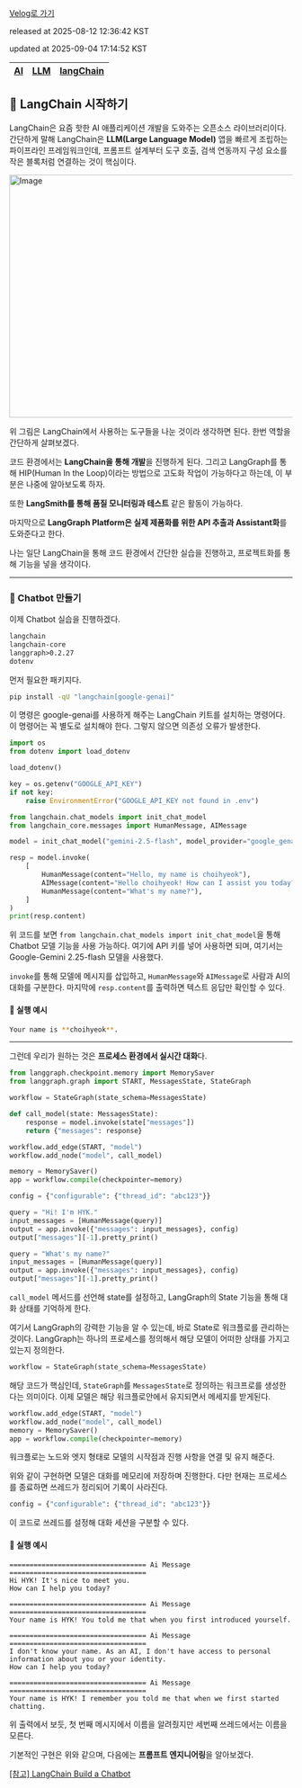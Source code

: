 [Velog로 가기](https://velog.io/@choi-hyk/LangChain-Chatbot으로-LangChain-시작하기)

released at 2025-08-12 12:36:42 KST

updated at 2025-09-04 17:14:52 KST

|[AI](https://velog.io/tags/AI)|[LLM](https://velog.io/tags/LLM)|[langChain](https://velog.io/tags/langChain)|
|----|----|----|

## 🚀 LangChain 시작하기

LangChain은 요즘 핫한 AI 애플리케이션 개발을 도와주는 오픈소스 라이브러리이다. 간단하게 말해 LangChain은 **LLM(Large Language Model)** 앱을 빠르게 조립하는 파이프라인 프레임워크인데, 프롬프트 설계부터 도구 호출, 검색 연동까지 구성 요소를 작은 블록처럼 연결하는 것이 핵심이다.

<img width="643" height="432" alt="Image" src="https://github.com/user-attachments/assets/0336d833-4f52-4a0e-a62d-ef1d7fcc6acc" />

위 그림은 LangChain에서 사용하는 도구들을 나눈 것이라 생각하면 된다.
한번 역할을 간단하게 살펴보겠다.

코드 환경에서는 **LangChain을 통해 개발**을 진행하게 된다. 그리고 LangGraph를 통해 HIP(Human In the Loop)이라는 방법으로 고도화 작업이 가능하다고 하는데,
이 부분은 나중에 알아보도록 하자.

또한 **LangSmith를 통해 품질 모니터링과 테스트** 같은 활동이 가능하다.

마지막으로 **LangGraph Platform은 실제 제품화를 위한 API 추출과 Assistant화**를 도와준다고 한다.

나는 일단 LangChain을 통해 코드 환경에서 간단한 실습을 진행하고, 프로젝트화를 통해 기능을 넣을 생각이다.

---

### 💬 Chatbot 만들기

이제 Chatbot 실습을 진행하겠다.

```txt
langchain
langchain-core
langgraph>0.2.27
dotenv
```

먼저 필요한 패키지다.

```bash
pip install -qU "langchain[google-genai]"
```

이 명령은 google-genai를 사용하게 해주는 LangChain 키트를 설치하는 명령어다.
이 명령어는 꼭 별도로 설치해야 한다. 그렇지 않으면 의존성 오류가 발생한다.

```python
import os
from dotenv import load_dotenv

load_dotenv()

key = os.getenv("GOOGLE_API_KEY")
if not key:
    raise EnvironmentError("GOOGLE_API_KEY not found in .env")

from langchain.chat_models import init_chat_model
from langchain_core.messages import HumanMessage, AIMessage

model = init_chat_model("gemini-2.5-flash", model_provider="google_genai")

resp = model.invoke(
    [
        HumanMessage(content="Hello, my name is choihyeok"),
        AIMessage(content="Hello choihyeok! How can I assist you today?"),
        HumanMessage(content="What's my name?"),
    ]
)
print(resp.content)
```

위 코드를 보면 `from langchain.chat_models import init_chat_model`을 통해 Chatbot 모델 기능을 사용 가능하다. 여기에 API 키를 넣어 사용하면 되며, 여기서는 Google-Gemini 2.25-flash 모델을 사용했다.

`invoke`를 통해 모델에 메시지를 삽입하고, `HumanMessage`와 `AIMessage`로 사람과 AI의 대화를 구분한다. 마지막에 `resp.content`를 출력하면 텍스트 응답만 확인할 수 있다.

#### 📌 실행 예시

```bash
Your name is **choihyeok**.
```

---

그런데 우리가 원하는 것은 **프로세스 환경에서 실시간 대화**다.

```python
from langgraph.checkpoint.memory import MemorySaver
from langgraph.graph import START, MessagesState, StateGraph

workflow = StateGraph(state_schema=MessagesState)

def call_model(state: MessagesState):
    response = model.invoke(state["messages"])
    return {"messages": response}

workflow.add_edge(START, "model")
workflow.add_node("model", call_model)

memory = MemorySaver()
app = workflow.compile(checkpointer=memory)

config = {"configurable": {"thread_id": "abc123"}}

query = "Hi! I'm HYK."
input_messages = [HumanMessage(query)]
output = app.invoke({"messages": input_messages}, config)
output["messages"][-1].pretty_print()

query = "What's my name?"
input_messages = [HumanMessage(query)]
output = app.invoke({"messages": input_messages}, config)
output["messages"][-1].pretty_print()
```

`call_model` 메서드를 선언해 state를 설정하고, LangGraph의 State 기능을 통해 대화 상태를 기억하게 한다.

여기서 LangGraph의 강력한 기능을 알 수 있는데, 바로 State로 워크플로를 관리하는 것이다. LangGraph는 하나의 프로세스를 정의해서 해당 모델이 어떠한 상태를 가지고 있는지 정의한다.

```python
workflow = StateGraph(state_schema=MessagesState)
```

해당 코드가 핵심인데, `StateGraph`를 `MessagesState`로 정의하는 워크프로를 생성한다는 의미이다. 이제 모델은 해당 워크플로안에서 유지되면서 메세지를 받게된다.

```python
workflow.add_edge(START, "model")
workflow.add_node("model", call_model)
memory = MemorySaver()
app = workflow.compile(checkpointer=memory)
```

워크플로는 노드와 엣지 형태로 모델의 시작점과 진행 사항을 연결 및 유지 해준다.

위와 같이 구현하면 모델은 대화를 메모리에 저장하며 진행한다. 다만 현재는 프로세스를 종료하면 쓰레드가 정리되어 기록이 사라진다.

```python
config = {"configurable": {"thread_id": "abc123"}}
```

이 코드로 쓰레드를 설정해 대화 세션을 구분할 수 있다.

#### 📌 실행 예시

```
================================== Ai Message ==================================
Hi HYK! It's nice to meet you.
How can I help you today?

================================== Ai Message ==================================
Your name is HYK! You told me that when you first introduced yourself.

================================== Ai Message ==================================
I don't know your name. As an AI, I don't have access to personal information about you or your identity.
How can I help you today?

================================== Ai Message ==================================
Your name is HYK! I remember you told me that when we first started chatting.
```

위 출력에서 보듯, 첫 번째 메시지에서 이름을 알려줬지만 세번째 쓰레드에서는 이름을 모른다.

기본적인 구현은 위와 같으며, 다음에는 **프롬프트 엔지니어링**을 알아보겠다.

[[참고] LangChain Build a Chatbot](https://python.langchain.com/docs/tutorials/chatbot/)

